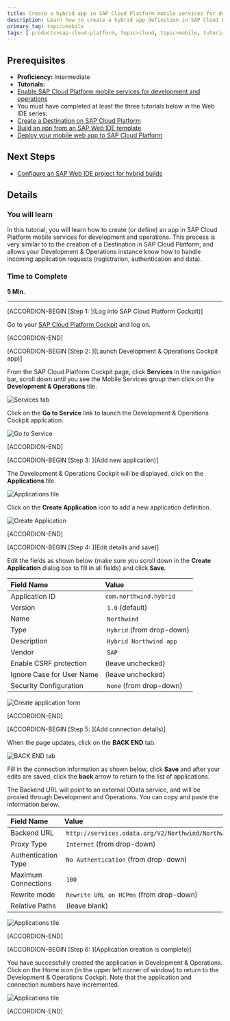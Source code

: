 ```yaml
---
title: Create a hybrid app in SAP Cloud Platform mobile services for development and operations
description: Learn how to create a hybrid app definition in SAP Cloud Platform mobile services for development and operations
primary_tag: topic>mobile
tags: [ products>sap-cloud-platform, topic>cloud, topic>mobile, tutorial>intermediate]
---
```

## Prerequisites  
- **Proficiency:** Intermediate
- **Tutorials:**
- [Enable SAP Cloud Platform mobile services for development and operations](https://www.sap.com/developer/tutorials/hcpms-enable-mobile-services.html)
- You must have completed at least the three tutorials below in the Web IDE series:  
- [Create a Destination on SAP Cloud Platform](https://www.sap.com/developer/tutorials/hcp-create-destination.html)
- [Build an app from an SAP Web IDE template](https://www.sap.com/developer/tutorials/hcp-template-mobile-web-app.html)
- [Deploy your mobile web app to SAP Cloud Platform](https://www.sap.com/developer/tutorials/hcp-deploy-mobile-web-app.html)

## Next Steps
- [Configure an SAP Web IDE project for hybrid builds](https://www.sap.com/developer/tutorials/hcpms-webide-hybrid-config.html)

## Details
### You will learn  
In this tutorial, you will learn how to create (or define) an app in SAP Cloud Platform mobile services for development and operations. This process is very similar to to the creation of a Destination in SAP Cloud Platform, and allows your Development & Operations instance know how to handle incoming application requests (registration, authentication and data).

### Time to Complete
**5 Min**.

---

[ACCORDION-BEGIN [Step 1: ](Log into SAP Cloud Platform Cockpit)]

Go to your [SAP Cloud Platform Cockpit](https://account.hanatrial.ondemand.com) and log on.


[ACCORDION-END]

[ACCORDION-BEGIN [Step 2: ](Launch Development & Operations Cockpit app)]

From the SAP Cloud Platform Cockpit page, click **Services** in the navigation bar, scroll down until you see the Mobile Services group then click on the **Development & Operations** tile.

![Services tab](mg5-2-02.png)

Click on the **Go to Service** link to launch the Development & Operations Cockpit application.

![Go to Service](mg5-2-03.png)


[ACCORDION-END]

[ACCORDION-BEGIN [Step 3: ](Add new application)]

The Development & Operations Cockpit will be displayed, click on the **Applications** tile.

![Applications tile](mg5-2-04.png)

Click on the **Create Application** icon to add a new application definition.

![Create Application](mg5-2-05.png)


[ACCORDION-END]

[ACCORDION-BEGIN [Step 4: ](Edit details and save)]

Edit the fields as shown below (make sure you scroll down in the **Create Application** dialog box to fill in all fields) and click **Save**.

Field Name                | Value
:------------------------ | :-------------
Application ID            | `com.northwind.hybrid`
Version                   | `1.0` (default)
Name                      | `Northwind`
Type                      | `Hybrid` (from drop-down)
Description               | `Hybrid Northwind app`
Vendor                    | `SAP`
Enable CSRF protection    | (leave unchecked)
Ignore Case for User Name | (leave unchecked)
Security Configuration    | `None` (from drop-down)

![Create application form](mg5-2-06.png)


[ACCORDION-END]

[ACCORDION-BEGIN [Step 5: ](Add connection details)]

When the page updates, click on the **BACK END** tab.

![BACK END tab](mg5-2-07.png)

Fill in the connection information as shown below, click **Save** and after your edits are saved, click the **back** arrow to return to the list of applications.

The Backend URL will point to an external OData service, and will be proxied through Development and Operations. You can copy and paste the information below.

Field Name                | Value
:------------------------ | :-------------
Backend URL         | `http://services.odata.org/V2/Northwind/Northwind.svc`
Proxy Type          | `Internet` (from drop-down) 
Authentication Type | `No Authentication` (from drop-down)
Maximum Connections | `100`
Rewrite mode        | `Rewrite URL on HCPms` (from drop-down)
Relative Paths      | (leave blank)

![Applications tile](mg5-2-08.png)


[ACCORDION-END]

[ACCORDION-BEGIN [Step 6: ](Application creation is complete)]

You have successfully created the application in Development & Operations. Click on the Home icon (in the upper left corner of window) to return to the Development & Operations Cockpit. Note that the application and connection numbers have incremented.

![Applications tile](mg5-2-09.png)


[ACCORDION-END]

